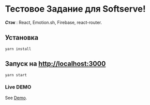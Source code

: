 # Тестовое Задание для Softserve!

**_Стэк_** : React, Emotion.sh, Firebase, react-router.

## Установка
```
yarn install
```
## Запуск на [http://localhost:3000](http://localhost:3000)
```
yarn start
```

### Live DEMO
See [Demo](https://softcery-b58c5.web.app).
